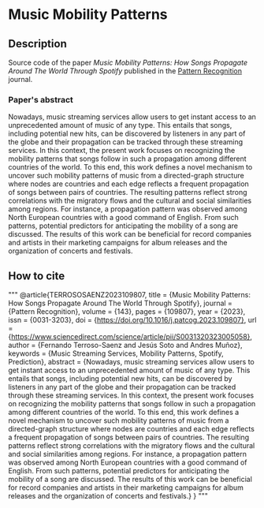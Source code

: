 # Music Mobility Patterns

## Description

Source code of the paper *Music Mobility Patterns: How Songs Propagate Around The World Through Spotify* published in the [Pattern Recognition](https://www.sciencedirect.com/journal/pattern-recognition) journal.

### Paper's abstract
Nowadays, music streaming services allow users to get instant access to an unprecedented amount of music of any type. This entails that songs, including potential new hits, can be discovered by listeners in any part of the globe and their propagation can be tracked through these streaming services. In this context, the present work focuses on recognizing the mobility patterns that songs follow in such a propagation among different countries of the world. To this end, this work defines a novel mechanism to uncover such mobility patterns of music from a directed-graph structure where nodes are countries and each edge reflects a frequent propagation of songs between pairs of countries. The resulting patterns reflect strong correlations with the migratory flows and the cultural and social similarities among regions. For instance, a propagation pattern was observed among North European countries with a good command of English. From such patterns, potential predictors for anticipating the mobility of a song are discussed. The results of this work can be beneficial for record companies and artists in their marketing campaigns for album releases and the organization of concerts and festivals.

## How to cite

"""
@article{TERROSOSAENZ2023109807,
title = {Music Mobility Patterns: How Songs Propagate Around The World Through Spotify},
journal = {Pattern Recognition},
volume = {143},
pages = {109807},
year = {2023},
issn = {0031-3203},
doi = {https://doi.org/10.1016/j.patcog.2023.109807},
url = {https://www.sciencedirect.com/science/article/pii/S0031320323005058},
author = {Fernando Terroso-Saenz and Jesús Soto and Andres Muñoz},
keywords = {Music Streaming Services, Mobility Patterns, Spotify, Prediction},
abstract = {Nowadays, music streaming services allow users to get instant access to an unprecedented amount of music of any type. This entails that songs, including potential new hits, can be discovered by listeners in any part of the globe and their propagation can be tracked through these streaming services. In this context, the present work focuses on recognizing the mobility patterns that songs follow in such a propagation among different countries of the world. To this end, this work defines a novel mechanism to uncover such mobility patterns of music from a directed-graph structure where nodes are countries and each edge reflects a frequent propagation of songs between pairs of countries. The resulting patterns reflect strong correlations with the migratory flows and the cultural and social similarities among regions. For instance, a propagation pattern was observed among North European countries with a good command of English. From such patterns, potential predictors for anticipating the mobility of a song are discussed. The results of this work can be beneficial for record companies and artists in their marketing campaigns for album releases and the organization of concerts and festivals.}
}
"""


